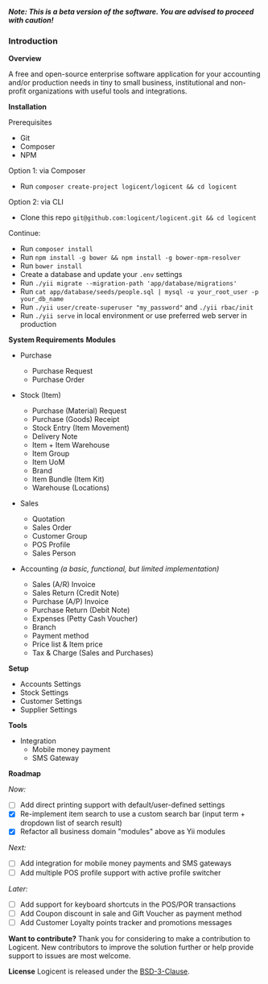 **_Note: This is a beta version of the software. You are advised to proceed with caution!_**

### Introduction

**Overview**

A free and open-source enterprise software application for your accounting and/or production needs in tiny to small business, institutional and non-profit organizations with useful tools and integrations.

**Installation**

Prerequisites
- Git
- Composer
- NPM

Option 1: via Composer
- Run `composer create-project logicent/logicent && cd logicent`

Option 2: via CLI
- Clone this repo `git@github.com:logicent/logicent.git && cd logicent`

Continue:
- Run `composer install`
- Run `npm install -g bower && npm install -g bower-npm-resolver`
- Run `bower install`
- Create a database and update your `.env` settings
- Run `./yii migrate --migration-path 'app/database/migrations'`
- Run `cat app/database/seeds/people.sql | mysql -u your_root_user -p your_db_name`
- Run `./yii user/create-superuser "my_password"` and `./yii rbac/init`
- Run `./yii serve` in local environment or use preferred web server in production

**System Requirements**
**Modules**
- Purchase
  - Purchase Request
  - Purchase Order

- Stock (Item)
  - Purchase (Material) Request
  - Purchase (Goods) Receipt
  - Stock Entry (Item Movement)
  - Delivery Note
  - Item + Item Warehouse
  - Item Group
  - Item UoM
  - Brand
  - Item Bundle (Item Kit)
  - Warehouse (Locations)

- Sales
  - Quotation
  - Sales Order
  - Customer Group
  - POS Profile
  - Sales Person

- Accounting _(a basic, functional, but limited implementation)_
  - Sales (A/R) Invoice
  - Sales Return (Credit Note)
  - Purchase (A/P) Invoice
  - Purchase Return (Debit Note)
  - Expenses (Petty Cash Voucher)
  - Branch
  - Payment method
  - Price list & Item price
  - Tax & Charge (Sales and Purchases)

**Setup**

- Accounts Settings
- Stock Settings
- Customer Settings
- Supplier Settings

**Tools**

- Integration
  - Mobile money payment
  - SMS Gateway

**Roadmap**

_Now:_
- [ ] Add direct printing support with default/user-defined settings
- [x] Re-implement item search to use a custom search bar (input term + dropdown list of search result)
- [x] Refactor all business domain "modules" above as Yii modules

_Next:_
- [ ] Add integration for mobile money payments and SMS gateways
- [ ] Add multiple POS profile support with active profile switcher

_Later:_
- [ ] Add support for keyboard shortcuts in the POS/POR transactions
- [ ] Add Coupon discount in sale and Gift Voucher as payment method
- [ ] Add Customer Loyalty points tracker and promotions messages

**Want to contribute?**
Thank you for considering to make a contribution to Logicent.
New contributors to improve the solution further or help provide support to issues are most welcome.

**License**
Logicent is released under the [BSD-3-Clause](https://opensource.org/licenses/BSD-3-Clause).